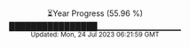 <p align="center">
⏳Year Progress (55.96 %) <br>
████████████████▁▁▁▁▁▁▁▁▁▁▁▁▁▁ <br>
<sub>Updated: Mon, 24 Jul 2023 06:21:59 GMT</sub>
</p>

